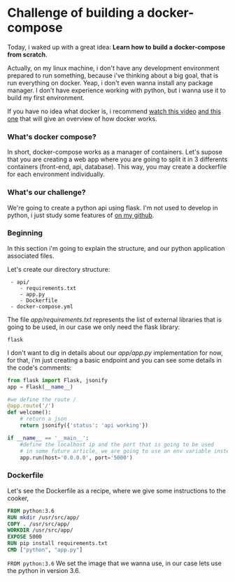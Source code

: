 # Challenge of building a docker-compose

Today, i waked up with a great idea: **Learn how to build a docker-compose from scratch**.

Actually, on my linux machine, i don't have any development environment prepared to run something, because i've thinking about a big goal, that is run everything on docker. Yeap, i don't even wanna install any package manager. I don't have experience working with python, but i wanna use it to build my first environment.

If you have no idea what docker is, i recommend [watch this video](https://www.youtube.com/watch?v=pGYAg7TMmp0) [and this one](https://www.youtube.com/watch?v=YFl2mCHdv24) that will give an overview of how docker works.

### What's docker compose?
In short, docker-compose works as a manager of containers. Let's supose that you are creating a web app where you are going to split it in 3 differents containers (front-end, api, database). This way, you may create a dockerfile for each environment individually.

### What's our challenge?
We're going to create a python api using flask. I'm not used to develop in python, i just study some features of [on my github](https://github.com/alissonzampietro/beginning-python).

### Beginning
In this section i'm going to explain the structure, and our python application associated files.

Let's create our directory structure:

```
 - api/
    - requirements.txt
    - app.py
    - Dockerfile
 - docker-compose.yml
```

The file *app/requirements.txt* represents the list of external libraries that is going to be used, in our case we only need the flask library:

```
flask
```

I don't want to dig in details about our *app/app.py* implementation for now, for that, i'm just creating a basic endpoint and you can see some details in the code's comments:

```python
from flask import Flask, jsonify
app = Flask(__name__)

#we define the route /
@app.route('/')
def welcome():
    # return a json
    return jsonify({'status': 'api working'})

if __name__ == '__main__':
    #define the localhost ip and the port that is going to be used
    # in some future article, we are going to use an env variable instead a hardcoded port 
    app.run(host='0.0.0.0', port='5000')
```

### Dockerfile

Let's see the Dockerfile as a recipe, where we give some instructions to the cooker, 

```Dockerfile
FROM python:3.6
RUN mkdir /usr/src/app/
COPY . /usr/src/app/
WORKDIR /usr/src/app/
EXPOSE 5000
RUN pip install requirements.txt
CMD ["python", "app.py"]
```

```FROM python:3.6``` We set the image that we wanna use, in our case lets
use the python in version 3.6.

